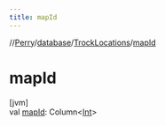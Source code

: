 ```yaml
---
title: mapId
---
```

//[Perry](../../../index.html)/[database](../index.html)/[TrockLocations](index.html)/[mapId](map-id.html)



# mapId



[jvm]\
val [mapId](map-id.html): Column<[Int](https://kotlinlang.org/api/latest/jvm/stdlib/kotlin/-int/index.html)>




